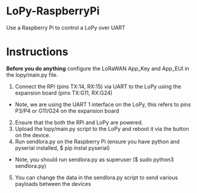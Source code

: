 # LoPy-RaspberryPi
Use a Raspberry Pi to control a LoPy over UART

# Instructions

**Before you do anything** configure the LoRaWAN App_Key and App_EUI in the lopy/main.py file.

1. Connect the RPi (pins TX:14, RX:15) via UART to the LoPy using the expansion board (pins TX:G11, RX:G24)
  - Note, we are using the UART 1 interface on the LoPy, this refers to pins P3/P4 or G11/G24 on the expansion board
2. Ensure that the both the RPi and LoPy are powered.
3. Upload the lopy/main.py script to the LoPy and reboot it via the button on the device.
4. Run sendlora.py on the Raspberry Pi (ensure you have python and pyserial installed, $ pip instal pyserial)
  - Note, you should run sendlora.py as superuser ($ sudo python3 sendlora.py)
5. You can change the data in the sendlora.py script to send various payloads between the devices
